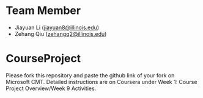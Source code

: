 # Team Member

- Jiayuan Li ([jiayuan8@illinois.edu](mailto:jiayuan8@illinois.edu))
- Zehang Qiu (zehangq2@illinois.edu)



# CourseProject

Please fork this repository and paste the github link of your fork on Microsoft CMT. Detailed instructions are on Coursera under Week 1: Course Project Overview/Week 9 Activities.
